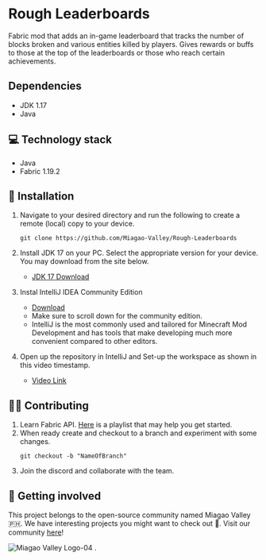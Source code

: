 # Rough Leaderboards

Fabric mod that adds an in-game leaderboard that tracks the number of blocks broken and various entities killed by players. 
Gives rewards or buffs to those at the top of the leaderboards or those who reach certain achievements.   
## Dependencies
- JDK 1.17
- Java

## 💻 Technology stack
- Java
- Fabric 1.19.2

## 🔌 Installation
1. Navigate to your desired directory and run the following to create a remote (local) copy to your device.
    ```
    git clone https://github.com/Miagao-Valley/Rough-Leaderboards
    ```


2. Install JDK 17 on your PC. Select the appropriate version for your device. You may download from the site below.

    - [JDK 17 Download](https://adoptium.net/temurin/releases/?version=17&os=any&arch=any)

3. Instal IntelliJ IDEA Community Edition 
    - [Download]( https://www.jetbrains.com/idea/download/ )
    - Make sure to scroll down for the community edition.
    - IntelliJ is the most commonly used and tailored for Minecraft Mod Development and has tools that make developing much more convenient compared to other editors.

4. Open up the repository in IntelliJ and Set-up the workspace as shown in this video timestamp.
    - [Video Link](https://youtu.be/0Pr_iHlVKsI?si=X2rYgFEniPnhOLHf&t=275)

## 💪🏼 Contributing

1. Learn Fabric API. [Here](https://youtube.com/playlist?list=PLKGarocXCE1EO43Dlf5JGh7Yk-kRAXUEJ&si=vxw4DQopEaEXGLrW) is a playlist that may help you get started.
2. When ready create and checkout to a branch and experiment with some changes. 
    ```
    git checkout -b "NameOfBranch"
    ```
3. Join the discord and collaborate with the team.

## 🤲 Getting involved
This project belongs to the open-source community named Miagao Valley 🇵🇭. We have interesting projects you might want to check out 👀. Visit our community [here](https://discord.gg/kzAKWghs)!

![Miagao Valley Logo-04](https://github.com/Miagao-Valley/mv-site/assets/113810517/d92a2263-b553-4939-b946-ac8997ca407b)
.
